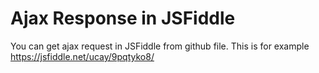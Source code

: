 # Ajax Response in JSFiddle

You can get ajax request in JSFiddle from github file.
This is for example
https://jsfiddle.net/ucay/9pqtyko8/
